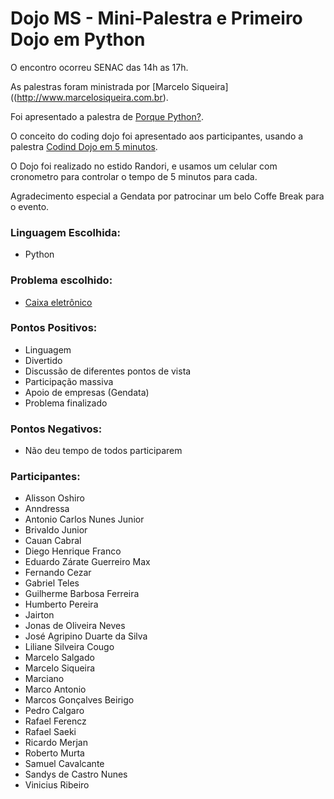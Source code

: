 Dojo MS - Mini-Palestra e Primeiro Dojo em Python
=================================================

O encontro ocorreu SENAC das 14h as 17h.

As palestras foram ministrada por [Marcelo Siqueira]((http://www.marcelosiqueira.com.br).

Foi apresentado a palestra de [Porque Python?](http://www.slideshare.net/marcoandre/por-que-python-ifc-concrdia-2011).

O conceito do coding dojo foi apresentado aos participantes, usando a palestra [Codind Dojo em 5 minutos](http://www.slideshare.net/serge_rehem/coding-dojo-em-5-minutos).

O Dojo foi realizado no estido Randori, e usamos um celular com cronometro para controlar o tempo de 5 minutos para cada.

Agradecimento especial a Gendata por patrocinar um belo Coffe Break para o evento.


### Linguagem Escolhida:
* Python

### Problema escolhido:
* [Caixa eletrônico](http://dojopuzzles.com/problemas/exibe/caixa-eletronico)

### Pontos Positivos:

* Linguagem
* Divertido
* Discussão de diferentes pontos de vista
* Participação massiva
* Apoio de empresas (Gendata)
* Problema finalizado

### Pontos Negativos:

* Não deu tempo de todos participarem

### Participantes:

* Alisson Oshiro
* Anndressa
* Antonio Carlos Nunes Junior
* Brivaldo Junior
* Cauan Cabral
* Diego Henrique Franco
* Eduardo Zárate Guerreiro Max
* Fernando Cezar
* Gabriel Teles
* Guilherme Barbosa Ferreira
* Humberto Pereira
* Jairton
* Jonas de Oliveira Neves
* José Agripino Duarte da Silva
* Liliane Silveira Cougo
* Marcelo Salgado
* Marcelo Siqueira
* Marciano
* Marco Antonio
* Marcos Gonçalves Beirigo
* Pedro Calgaro
* Rafael Ferencz
* Rafael Saeki
* Ricardo Merjan
* Roberto Murta
* Samuel Cavalcante
* Sandys de Castro Nunes
* Vinicius Ribeiro
